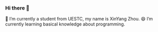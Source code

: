 ### Hi there 👋

🔭 I’m currently a student from UESTC, my name is XinYang Zhou.
😄 I’m currently learning basical knowledge about programming.

